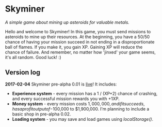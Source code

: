 # Skyminer
_A simple game about mining up asteroids for valuable metals._


Hello and welcome to Skyminer! In this game, you must send missions to asteroids to mine up their resources. At the beginning, you have a 50/50 chance of having your mission succeed in not ending in a disproportionate ball of flames. If you make it, you gain XP. Gaining XP will reduce the chance of failure. And remember, no matter how 'jinxed' your game seems, it's all random. Good luck! :)

## Version log
**2017-02-04** Skyminer pre-alpha 0.01 is [live](https://skyminer-game.github.io)! It includes:
* **Experience system** - every mission has a 1 / (XP+2) chance of crashing, and every successful mission rewards you with +1XP.
* **Money system** - every mission costs $1,000,000, and if it succeeds, has a profit output of -$100,000 to $1,900,000. I'm planning to include a basic shop in pre-alpha 0.02.
* **Loading system** - you may save and load games using _localStorage()_.

